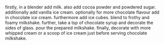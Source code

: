 firstly, in a blender add milk.
also add cocoa powder and powdered sugar.
additionally add vanilla ice cream. optionally for more chocolate flavour add in chocolate ice cream.
furthermore add ice cubes.
blend to frothy and foamy milkshake.
further, take a tsp of chocolate syrup and decorate the sides of glass.
pour the prepared milkshake.
finally, decorate with more whipped cream or a scoop of ice cream just before serving chocolate milkshake.